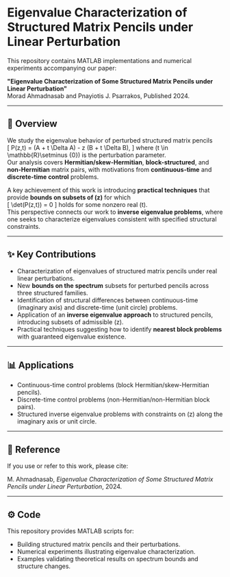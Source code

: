 # Eigenvalue Characterization of Structured Matrix Pencils under Linear Perturbation

This repository contains MATLAB implementations and numerical experiments accompanying our paper:

**"Eigenvalue Characterization of Some Structured Matrix Pencils under Linear Perturbation"**  
Morad Ahmadnasab and Pnayiotis J. Psarrakos, Published 2024.  

---

## 🔎 Overview
We study the eigenvalue behavior of perturbed structured matrix pencils  
\[
P(z,t) = (A + t \Delta A) - z (B + t \Delta B),
\]
where \(t \in \mathbb{R}\setminus \{0\}\) is the perturbation parameter.  
Our analysis covers **Hermitian/skew-Hermitian**, **block-structured**, and **non-Hermitian** matrix pairs, with motivations from **continuous-time** and **discrete-time control** problems.  

A key achievement of this work is introducing **practical techniques** that provide **bounds on subsets of \(z\)** for which  
\[
\det(P(z,t)) = 0
\]
holds for some nonzero real \(t\).  
This perspective connects our work to **inverse eigenvalue problems**, where one seeks to characterize eigenvalues consistent with specified structural constraints.

---

## ✨ Key Contributions
- Characterization of eigenvalues of structured matrix pencils under real linear perturbations.  
- New **bounds on the spectrum** subsets for perturbed pencils across three structured families.  
- Identification of structural differences between continuous-time (imaginary axis) and discrete-time (unit circle) problems.  
- Application of an **inverse eigenvalue approach** to structured pencils, introducing subsets of admissible \(z\).  
- Practical techniques suggesting how to identify **nearest block problems** with guaranteed eigenvalue existence.  

---

## 📊 Applications
- Continuous-time control problems (block Hermitian/skew-Hermitian pencils).  
- Discrete-time control problems (non-Hermitian/non-Hermitian block pairs).  
- Structured inverse eigenvalue problems with constraints on \(z\) along the imaginary axis or unit circle.  

---

## 📄 Reference
If you use or refer to this work, please cite:  

M. Ahmadnasab, *Eigenvalue Characterization of Some Structured Matrix Pencils under Linear Perturbation*, 2024.  

---

## ⚙️ Code
This repository provides MATLAB scripts for:  
- Building structured matrix pencils and their perturbations.  
- Numerical experiments illustrating eigenvalue characterization.  
- Examples validating theoretical results on spectrum bounds and structure changes.  
